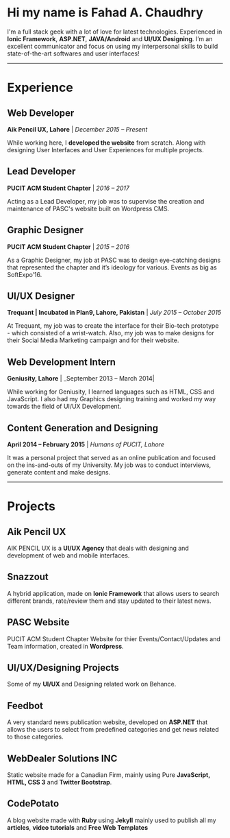 # Hi my name is Fahad A. Chaudhry
I'm a full stack geek with a lot of love for latest technologies. Experienced in __Ionic Framework__, __ASP.NET__, __JAVA/Android__ and __UI/UX Designing__. I’m an excellent communicator and focus on using my interpersonal skills to build state-of-the-art softwares and user interfaces!

---

# Experience
## Web Developer
__Aik Pencil UX, Lahore__ | _December 2015 – Present_

While working here, I __developed the website__ from scratch. Along with designing User Interfaces and User Experiences for multiple projects.

## Lead Developer
__PUCIT ACM Student Chapter__ | _2016 – 2017_

Acting as a Lead Developer, my job was to supervise the creation and maintenance of PASC's website built on Wordpress CMS.

## Graphic Designer
__PUCIT ACM Student Chapter__ | _2015 – 2016_

As a Graphic Designer, my job at PASC was to design eye-catching designs that represented the chapter and it’s ideology for various. Events as big as SoftExpo’16.

## UI/UX Designer
__Trequant | Incubated in Plan9, Lahore, Pakistan__ | _July 2015 – October 2015_

At Trequant, my job was to create the interface for their Bio-tech prototype - which consisted of a wrist-watch. Also, my job was to make designs for their Social Media Marketing campaign and for their website.

## Web Development Intern
__Geniusity, Lahore__ | _September 2013 – March 2014|

While working for Geniusity, I learned languages such as HTML, CSS and JavaScript. I also had my Graphics designing training and worked my way towards the field of UI/UX Development.

## Content Generation and Designing
__April 2014 – February 2015__ | _Humans of PUCIT, Lahore_

It was a personal project that served as an online publication and focused on the ins-and-outs of my University. My job was to conduct interviews, generate content and make designs.

---

# Projects

## Aik Pencil UX
AIK PENCIL UX is a __UI/UX Agency__ that deals with designing and development of web and mobile interfaces.

## Snazzout
A hybrid application, made on __Ionic Framework__ that allows users to search different brands, rate/review them and stay updated to their latest news.

## PASC Website
PUCIT ACM Student Chapter Website for thier Events/Contact/Updates and Team information, created in __Wordpress__.

## UI/UX/Designing Projects
Some of my __UI/UX__ and Designing related work on Behance.

## Feedbot
A very standard news publication website, developed on __ASP.NET__ that allows the users to select from predefined categories and get news related to those categories.

## WebDealer Solutions INC
Static website made for a Canadian Firm, mainly using Pure __JavaScript, HTML, CSS 3__ and __Twitter Bootstrap__.

## CodePotato
A blog website made with __Ruby__ using __Jekyll__ mainly used to publish all my __articles__, __video tutorials__ and __Free Web Templates__
